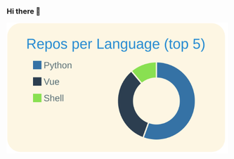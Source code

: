 ### Hi there 👋

<!--
**furukawaTakumi/furukawaTakumi** is a ✨ _special_ ✨ repository because its `README.md` (this file) appears on your GitHub profile.

Here are some ideas to get you started:

- 🔭 I’m currently working on ...
- 🌱 I’m currently learning ...
- 👯 I’m looking to collaborate on ...
- 🤔 I’m looking for help with ...
- 💬 Ask me about ...
- 📫 How to reach me: ...
- 😄 Pronouns: ...
- ⚡ Fun fact: ...
-->
[![](https://raw.githubusercontent.com/furukawaTakumi/furukawaTakumi/master/profile-summary-card-output/solarized/1-repos-per-language.svg)](https://github.com/vn7n24fzkq/github-profile-summary-cards)

